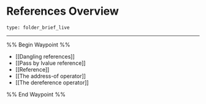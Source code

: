 # References Overview
 
```ccard
type: folder_brief_live
```
 

---

%% Begin Waypoint %%
- [[Dangling references]]
- [[Pass by lvalue reference]]
- [[Reference]]
- [[The address-of operator]]
- [[The dereference operator]]

%% End Waypoint %%